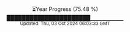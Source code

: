 <p align="center">
⏳Year Progress (75.48 %)<br>
██████████████████████▁▁▁▁▁▁▁▁ <br>
<sub>Updated: Thu, 03 Oct 2024 06:03:33 GMT</sub>
</p>

